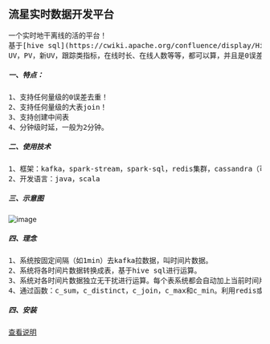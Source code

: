 流星实时数据开发平台
-------------
<pre>
一个实时地干离线的活的平台！
基于[hive sql](https://cwiki.apache.org/confluence/display/Hive/LanguageManual)，能进行任何复杂业务的sql运算。
UV，PV，新UV，跟踪类指标，在线时长、在线人数等等，都可以算，并且是0误差！一般为2分钟时延！
</pre>

##### 一、特点：
<pre>
1、支持任何量级的0误差去重！
2、支持任何量级的大表join！
3、支持创建中间表
4、分钟级时延，一般为2分钟。
</pre>

##### 二、使用技术
<pre>
1、框架：kafka，spark-stream，spark-sql，redis集群，cassandra（可选），mysql
2、开发语言：java，scala
</pre>

##### 三、示意图
![image](https://github.com/meteorchenwu/meteor/blob/chenwu/mc/src/main/webapp/img/overview.jpg)

##### 四、理念
<pre>
1、系统按固定间隔（如1min）去kafka拉数据，叫时间片数据。
2、系统将各时间片数据转换成表，基于hive sql进行运算。
3、系统对各时间片数据独立无干扰进行运算。每个表系统都会自动加上当前时间片的uuid。
4、通过函数：c_sum，c_distinct，c_join，c_max和c_min。利用redis或cassandra,对所有时间片进行全局运算。
</pre>

##### 四、安装
[查看说明](https://github.com/meteorchenwu/meteor/blob/chenwu/INSTALL.md)


